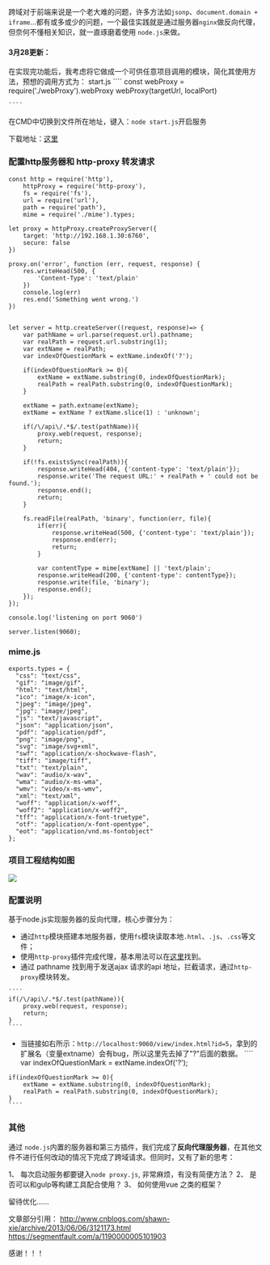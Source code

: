 跨域对于前端来说是一个老大难的问题，许多方法如`jsonp`、`document.domain + iframe`...都有或多或少的问题，一个最佳实践就是通过服务器`nginx`做反向代理，但奈何不懂相关知识，就一直琢磨着使用 `node.js`来做。

#### 3月28更新：

在实现完功能后，我考虑将它做成一个可供任意项目调用的模块，简化其使用方法，预想的调用方式为：
    start.js
    ````
        const webProxy = require('./webProxy').webProxy
        webProxy(targetUrl, localPort)

    ````
在CMD中切换到文件所在地址，键入：`node start.js`开启服务

下载地址：[这里](https://github.com/CaptainLiao/node)

### 配置http服务器和 http-proxy 转发请求

````
const http = require('http'),
    httpProxy = require('http-proxy'),
    fs = require('fs'),
    url = require('url'),
    path = require('path'),
    mime = require('./mime').types;

let proxy = httpProxy.createProxyServer({
    target: 'http://192.168.1.30:6760',
    secure: false
})

proxy.on('error', function (err, request, response) {
    res.writeHead(500, {
        'Content-Type': 'text/plain'
    })
    console.log(err)
    res.end('Something went wrong.')
})


let server = http.createServer((request, response)=> {
    var pathName = url.parse(request.url).pathname;
    var realPath = request.url.substring(1);
    var extName = realPath;
    var indexOfQuestionMark = extName.indexOf('?');

    if(indexOfQuestionMark >= 0){
        extName = extName.substring(0, indexOfQuestionMark);
        realPath = realPath.substring(0, indexOfQuestionMark);
    }

    extName = path.extname(extName);
    extName = extName ? extName.slice(1) : 'unknown';

    if(/\/api\/.*$/.test(pathName)){
        proxy.web(request, response);
        return;
    }

    if(!fs.existsSync(realPath)){
        response.writeHead(404, {'content-type': 'text/plain'});
        response.write('The request URL:' + realPath + ' could not be found.');
        response.end();
        return;
    }

    fs.readFile(realPath, 'binary', function(err, file){
        if(err){
            response.writeHead(500, {'content-type': 'text/plain'});
            response.end(err);
            return;
        }

        var contentType = mime[extName] || 'text/plain';
        response.writeHead(200, {'content-type': contentType});
        response.write(file, 'binary');
        response.end();
    });
});

console.log('listening on port 9060')

server.listen(9060);
````
### mime.js
````
exports.types = {
  "css": "text/css",
  "gif": "image/gif",
  "html": "text/html",
  "ico": "image/x-icon",
  "jpeg": "image/jpeg",
  "jpg": "image/jpeg",
  "js": "text/javascript",
  "json": "application/json",
  "pdf": "application/pdf",
  "png": "image/png",
  "svg": "image/svg+xml",
  "swf": "application/x-shockwave-flash",
  "tiff": "image/tiff",
  "txt": "text/plain",
  "wav": "audio/x-wav",
  "wma": "audio/x-ms-wma",
  "wmv": "video/x-ms-wmv",
  "xml": "text/xml",
  "woff": "application/x-woff",
  "woff2": "application/x-woff2",
  "tff": "application/x-font-truetype",
  "otf": "application/x-font-opentype",
  "eot": "application/vnd.ms-fontobject"
};
````
### 项目工程结构如图

![](http://images2015.cnblogs.com/blog/1085489/201703/1085489-20170327183058701-1478201562.png)

### 配置说明

基于node.js实现服务器的反向代理，核心步骤分为：
*    通过`http`模块搭建本地服务器，使用`fs`模块读取本地`.html`、`.js`、`.css`等文件；
*    使用`http-proxy`插件完成代理，基本用法可以在[这里](https://www.npmjs.com/package/http-proxy)找到。
*    通过 pathname 找到用于发送ajax 请求的api 地址，拦截请求，通过`http-proxy`模块转发。

    ````
    if(/\/api\/.*$/.test(pathName)){
        proxy.web(request, response);
        return;
    }
    ````
*    当链接如右所示：`http://localhost:9060/view/index.html?id=5`，拿到的扩展名（变量extname）会有bug，所以这里先去掉了"?"后面的数据。
    ````
    var indexOfQuestionMark = extName.indexOf('?');

    if(indexOfQuestionMark >= 0){
        extName = extName.substring(0, indexOfQuestionMark);
        realPath = realPath.substring(0, indexOfQuestionMark);
    }
    ````

### 其他

通过 `node.js`内置的服务器和第三方插件，我们完成了**反向代理服务器**，在其他文件不进行任何改动的情况下完成了跨域请求。但同时，又有了新的思考：

1、  每次启动服务都要键入`node proxy.js`, 非常麻烦，有没有简便方法？
2、  是否可以和gulp等构建工具配合使用？
3、  如何使用vue 之类的框架？

留待优化......

文章部分引用：
http://www.cnblogs.com/shawn-xie/archive/2013/06/06/3121173.html
https://segmentfault.com/a/1190000005101903

感谢！！！